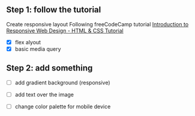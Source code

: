 ## Step 1: follow the tutorial

Create responsive layout Following freeCodeCamp tutorial [Introduction to Responsive Web Design - HTML & CSS Tutorial](https://www.youtube.com/watch?v=srvUrASNj0s)

  - [X] flex  alyout
  - [X]   basic media query

## Step 2: add something

  - [ ]   add gradient background (responsive)
  - [ ]   add text over the image
  - [ ]   change color palette for mobile device

